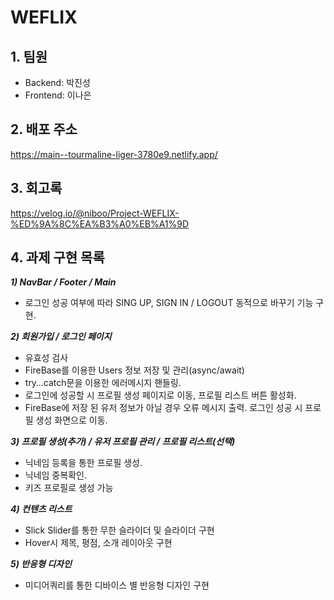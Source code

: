 # WEFLIX

## 1. 팀원
- Backend: 박진성
- Frontend: 이나은

## 2. 배포 주소

https://main--tourmaline-liger-3780e9.netlify.app/

## 3. 회고록

https://velog.io/@niboo/Project-WEFLIX-%ED%9A%8C%EA%B3%A0%EB%A1%9D

## 4. 과제 구현 목록

***1) NavBar / Footer / Main***
- 로그인 성공 여부에 따라 SING UP, SIGN IN / LOGOUT 동적으로 바꾸기 기능 구현.

***2) 회원가입 / 로그인 페이지***
- 유효성 검사
- FireBase를 이용한 Users 정보 저장 및 관리(async/await)
- try…catch문을 이용한 에러메시지 핸들링.
- 로그인에 성공할 시 프로필 생성 페이지로 이동, 프로필 리스트 버튼 활성화.
- FireBase에 저장 된 유저 정보가 아닐 경우 오류 메시지 출력. 로그인 성공 시 프로필 생성 화면으로 이동.

***3) 프로필 생성(추가) /  유저 프로필 관리 / 프로필 리스트(선택)***
- 닉네임 등록을 통한 프로필 생성.
- 닉네임 중복확인.
- 키즈 프로필로 생성 가능

***4) 컨텐츠 리스트***
- Slick Slider를 통한 무한 슬라이더 및 슬라이더 구현
- Hover시 제목, 평점, 소개 레이아웃 구현

***5) 반응형 디자인***
- 미디어쿼리를 통한 디바이스 별 반응형 디자인 구현
